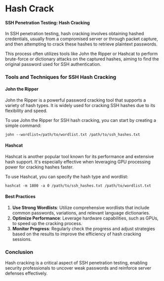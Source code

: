 # Hash Crack

#### SSH Penetration Testing: Hash Cracking

In SSH penetration testing, hash cracking involves obtaining hashed credentials, usually from a compromised server or through packet capture, and then attempting to crack these hashes to retrieve plaintext passwords.&#x20;

This process often utilizes tools like John the Ripper or Hashcat to perform brute-force or dictionary attacks on the captured hashes, aiming to find the original password used for SSH authentication.

### Tools and Techniques for SSH Hash Cracking

#### **John the Ripper**

John the Ripper is a powerful password cracking tool that supports a variety of hash types. It is widely used for cracking SSH hashes due to its flexibility and speed.

To use John the Ripper for SSH hash cracking, you can start by creating a simple command:

`john --wordlist=/path/to/wordlist.txt /path/to/ssh_hashes.txt`

#### **Hashcat**

Hashcat is another popular tool known for its performance and extensive hash support. It's especially effective when leveraging GPU processing power for cracking hashes faster.

To use Hashcat, you can specify the hash type and wordlist:

`hashcat -m 1800 -a 0 /path/to/ssh_hashes.txt /path/to/wordlist.txt`

#### Best Practices

1. **Use Strong Wordlists**: Utilize comprehensive wordlists that include common passwords, variations, and relevant language dictionaries.
2. **Optimize Performance**: Leverage hardware capabilities, such as GPUs, to speed up the cracking process.
3. **Monitor Progress**: Regularly check the progress and adjust strategies based on the results to improve the efficiency of hash cracking sessions.

### Conclusion

Hash cracking is a critical aspect of SSH penetration testing, enabling security professionals to uncover weak passwords and reinforce server defenses effectively.
